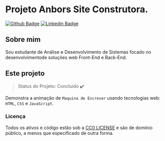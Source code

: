 # Projeto Anbors Site Construtora.

[![Github Badge](https://img.shields.io/badge/-Github-000?style=flat-square&logo=Github&logoColor=white&link=https://github.com/Cesar4ugusto)](https://github.com/Cesar4ugusto)
[![Linkedin Badge](https://img.shields.io/badge/-LinkedIn-blue?style=flat-square&logo=Linkedin&logoColor=white&linkhttps://www.linkedin.com/in/c%C3%A9sar-augusto-aa8143160//)](https://www.linkedin.com/in/c%C3%A9sar-augusto-aa8143160//)

## Sobre mim
Sou estudante de Análise e Desenvolvimento de Sistemas focado no desenvolvimentode soluções web Front-End e Back-End.

## Este projeto

> Status do Projeto: Concluido :heavy_check_mark:

Demonstra a animação de `Maquina de Escrever` usando tecnologias web: `HTML`, `CSS` e `JavaScript`.

### Licença

Todos os ativos e código estão sob a [CC0 LICENSE](https://github.com/badges/shields/blob/master/LICENSE) e são de domínio público, a menos que especificado de outra forma.